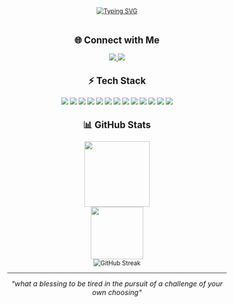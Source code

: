 <div align="center">

  <a href="https://git.io/typing-svg">
    <img src="https://readme-typing-svg.demolab.com?font=Roboto+Condensed&size=26&duration=3500&pause=1200&center=true&width=500&color=9DC183&lines=Hey%2C%20I%20am%20JAI;AI%20/%20ML%20Enthusiast%20%7C%20Researcher;2nd%20Year%20CS%20Undergrad%20%7C%20SRM;Building%20AI%20for%20Real-World%20Impact" alt="Typing SVG" />
  </a>
  <br/><br/>
  
</div>


<h2 align="center">🌐 Connect with Me</h2>

<p align="center">
  <a href="https://www.linkedin.com/in/jaikharb">
    <img src="https://img.shields.io/badge/LinkedIn-%230077B5?style=for-the-badge&logo=linkedin&logoColor=white" />
  </a>
  <a href="mailto:jai19kharb@gmail.com">
    <img src="https://img.shields.io/badge/Email-D14836?style=for-the-badge&logo=gmail&logoColor=white" />
  </a>
</p>

<h2 align="center">⚡ Tech Stack</h2>

<p align="center">
  <img src="https://img.shields.io/badge/Python-3670A0?style=for-the-badge&logo=python&logoColor=ffdd54"/>
  <img src="https://img.shields.io/badge/C-00599C?style=for-the-badge&logo=c&logoColor=white"/>
  <img src="https://img.shields.io/badge/Java-%23ED8B00.svg?style=for-the-badge&logo=openjdk&logoColor=white"/>
  <img src="https://img.shields.io/badge/Git-F05032?style=for-the-badge&logo=git&logoColor=white"/>
  <img src="https://img.shields.io/badge/GitHub--Actions-181717?style=for-the-badge&logo=github&logoColor=white"/>
  <img src="https://img.shields.io/badge/NumPy-013243?style=for-the-badge&logo=numpy&logoColor=white"/>
  <img src="https://img.shields.io/badge/Pandas-150458?style=for-the-badge&logo=pandas&logoColor=white"/>
  <img src="https://img.shields.io/badge/Matplotlib-FFC107?style=for-the-badge&logo=matplotlib&logoColor=white"/>
  <img src="https://img.shields.io/badge/Scikit--learn-F7931E?style=for-the-badge&logo=scikit-learn&logoColor=white"/>
  <img src="https://img.shields.io/badge/TensorFlow-FF6F00?style=for-the-badge&logo=tensorflow&logoColor=white"/>
  <img src="https://img.shields.io/badge/Streamlit-FF4B4B?style=for-the-badge&logo=streamlit&logoColor=white"/>
  <img src="https://img.shields.io/badge/Google--Colab-F9AB00?style=for-the-badge&logo=google-colab&logoColor=white"/>
  <img src="https://img.shields.io/badge/ML%20Deployment-0A66C2?style=for-the-badge&logo=docker&logoColor=white"/>
</p>


<h2 align="center">📊 GitHub Stats</h2>

<p align="center">
  <div align="center">
    <img src="https://github-readme-stats.vercel.app/api?username=jboiie&theme=tokyonight&hide_border=false&include_all_commits=true&count_private=true&show_icons=true" height="150"/>
  </div>
  <div align="center">
     <img src="https://github-readme-stats.vercel.app/api/top-langs/?username=jboiie&theme=tokyonight&hide_border=false&layout=compact" height="120"/>
  </div>
  <div align="center">
  <img src="https://nirzak-streak-stats.vercel.app/?user=jboiie&theme=tokyonight&hide_border=true" alt="GitHub Streak" />
</div>
</p>

---

<div align="center" style="font-size:1.15em"><em>
"what a blessing to be tired in the pursuit of a challenge of your own choosing"
</em></div>
